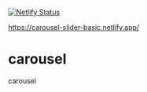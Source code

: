 [![Netlify Status](https://api.netlify.com/api/v1/badges/f7def297-54d0-4aa9-9aff-0ced417b3813/deploy-status)](https://app.netlify.com/sites/carousel-slider-basic/deploys)

https://carousel-slider-basic.netlify.app/

# carousel
carousel
